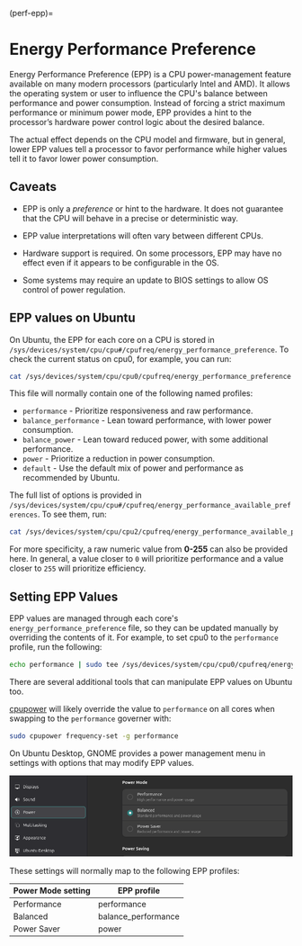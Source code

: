 (perf-epp)=

# Energy Performance Preference

Energy Performance Preference (EPP) is a CPU power-management feature available on many modern processors (particularly Intel and AMD). It allows the operating system or user to influence the CPU's balance between performance and power consumption. Instead of forcing a strict maximum performance or minimum power mode, EPP provides a hint to the processor’s hardware power control logic about the desired balance.

The actual effect depends on the CPU model and firmware, but in general, lower EPP values tell a processor to favor performance while higher values tell it to favor lower power consumption.

## Caveats

* EPP is only a *preference* or hint to the hardware. It does not guarantee that the CPU will behave in a precise or deterministic way.

* EPP value interpretations will often vary between different CPUs.

* Hardware support is required. On some processors, EPP may have no effect even if it appears to be configurable in the OS.

* Some systems may require an update to BIOS settings to allow OS control of power regulation.

## EPP values on Ubuntu

On Ubuntu, the EPP for each core on a CPU is stored in `/sys/devices/system/cpu/cpu#/cpufreq/energy_performance_preference`. To check the current status on cpu0, for example, you can run:

```bash
cat /sys/devices/system/cpu/cpu0/cpufreq/energy_performance_preference
```

This file will normally contain one of the following named profiles:

   * `performance` - Prioritize responsiveness and raw performance.
   * `balance_performance` - Lean toward performance, with lower power consumption.
   * `balance_power` - Lean toward reduced power, with some additional performance.
   * `power` - Prioritize a reduction in power consumption.
   * `default` - Use the default mix of power and performance as recommended by Ubuntu.

The full list of options is provided in `/sys/devices/system/cpu/cpu#/cpufreq/energy_performance_available_preferences`. To see them, run:

```bash
cat /sys/devices/system/cpu/cpu2/cpufreq/energy_performance_available_preferences
```

For more specificity, a raw numeric value from **0-255** can also be provided here. In general, a value closer to `0` will prioritize performance and a value closer to `255` will prioritize efficiency.

## Setting EPP Values

EPP values are managed through each core's `energy_performance_preference` file, so they can be updated manually by overriding the contents of it. For example, to set cpu0 to the `performance` profile, run the following:

```bash
echo performance | sudo tee /sys/devices/system/cpu/cpu0/cpufreq/energy_performance_preference
```

There are several additional tools that can manipulate EPP values on Ubuntu too.

[cpupower](perf-tune-cpupower) will likely override the value to `performance` on all cores when swapping to the `performance` governer with:

```bash
sudo cpupower frequency-set -g performance
```

On Ubuntu Desktop, GNOME provides a power management menu in settings with options that may modify EPP values.

![Power mode settings section](../images/power-mode-settings.png)

These settings will normally map to the following EPP profiles:

| Power Mode setting | EPP profile          |
| ------------------ | -------------------- |
| Performance        | performance          |
| Balanced           | balance\_performance |
| Power Saver        | power                |
